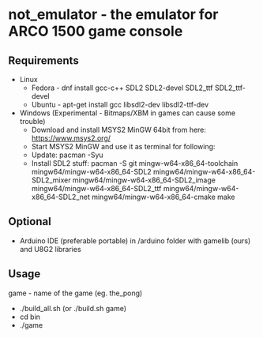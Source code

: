 # not_emulator - the emulator for ARCO 1500 game console

## Requirements
* Linux
  * Fedora - dnf install gcc-c++ SDL2 SDL2-devel SDL2_ttf SDL2_ttf-devel
  * Ubuntu - apt-get install gcc libsdl2-dev libsdl2-ttf-dev
* Windows (Experimental - Bitmaps/XBM in games can cause some trouble)
  * Download and install MSYS2 MinGW 64bit from here: https://www.msys2.org/
  * Start MSYS2 MinGW and use it as terminal for following:
  * Update: pacman -Syu
  * Install SDL2 stuff: pacman -S git mingw-w64-x86_64-toolchain mingw64/mingw-w64-x86_64-SDL2 mingw64/mingw-w64-x86_64-SDL2_mixer mingw64/mingw-w64-x86_64-SDL2_image mingw64/mingw-w64-x86_64-SDL2_ttf mingw64/mingw-w64-x86_64-SDL2_net mingw64/mingw-w64-x86_64-cmake make

## Optional
* Arduino IDE (preferable portable) in /arduino folder with gamelib (ours) and U8G2 libraries

## Usage

game - name of the game (eg. the_pong)

* ./build_all.sh (or ./build.sh game)
* cd bin
* ./game 
